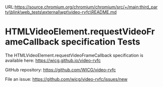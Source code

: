 URL:https://source.chromium.org/chromium/chromium/src/+/main:third_party\blink\web_tests\external\wpt\video-rvfc\README.md
# HTMLVideoElement.requestVideoFrameCallback specification Tests

The HTMLVideoElement.requestVideoFrameCallback specification is available here: https://wicg.github.io/video-rvfc

GitHub repository: https://github.com/WICG/video-rvfc

File an issue: https://github.com/wicg/video-rvfc/issues/new
